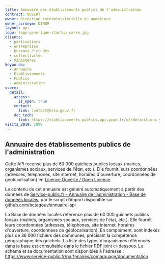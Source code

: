 ```yaml
---
title: Annuaire des établissements publics de l'administration
contract: OUVERT
owner: Direction interministérielle du numérique
owner_acronym: DINUM
layout: api
logo: logo-generique-startup-carre.jpg
clients:
  - particuliers
  - entreprises
  - bureaux d'études
  - collectivités
  - ministères
keywords:
  - Annuaire
  - Établissements
  - Publics
  - Administration
score:
  detail:
    access:
      is_open: true
    contact:
      link: contact@beta.gouv.fr
    doc_tech:
      link: https://etablissements-publics.api.gouv.fr/v3/definitions.yaml
visits_2019: 2089
---
```


## Annuaire des établissements publics de l'administration

Cette API recense plus de 60 000 guichets publics locaux (mairies, organismes sociaux, services de l'état, etc.). Elle fournit leurs coordonnées (adresses, téléphones, site internet, horaires d'ouverture, coordonnées de géolocalisation) en [Licence Ouverte / Open Licence](https://www.etalab.gouv.fr/licence-ouverte-open-licence).

Le contenu de cet annuaire est généré automatiquement à partir des données de [Service-public.fr - Annuaire de l’administration - Base de données locales](https://www.data.gouv.fr/fr/datasets/53699fe4a3a729239d206227),
par le script d'import disponible sur [github.com/betagouv/annuaire-api](https://github.com/betagouv/annuaire-api)

La Base de données locales référence plus de 60 000 guichets publics locaux (mairies, organismes sociaux, services de l'état, etc.). Elle fournit leurs coordonnées (adresses, téléphones, site internet, horaires d'ouverture, coordonnées de géolocalisation). En complément, sont indexés plus de 36 000 fichiers des communes, précisant la compétence géographique des guichets. La liste des types d'organismes référencés dans la base est consultable dans le fichier PDF joint ci-dessous. Le schéma et sa documentation sont disponibles à l'adresse : https://www.service-public.fr/partenaires/comarquage/documentation
